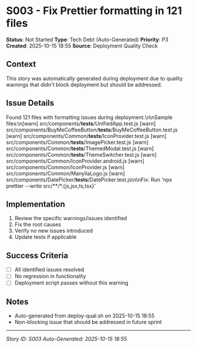 # S003 - Fix Prettier formatting in 121 files

**Status**: Not Started
**Type**: Tech Debt (Auto-Generated)
**Priority**: P3
**Created**: 2025-10-15 18:55
**Source**: Deployment Quality Check

## Context
This story was automatically generated during deployment due to quality warnings that didn't block deployment but should be addressed.

## Issue Details
Found 121 files with formatting issues during deployment.\n\nSample files:\n[warn] src/components/__tests__/UnifiedApp.test.js
[warn] src/components/BuyMeCoffeeButton/__tests__/BuyMeCoffeeButton.test.js
[warn] src/components/Common/__tests__/IconProvider.test.js
[warn] src/components/Common/__tests__/ImagePicker.test.js
[warn] src/components/Common/__tests__/ThemedModal.test.js
[warn] src/components/Common/__tests__/ThemeSwitcher.test.js
[warn] src/components/Common/IconProvider.android.js
[warn] src/components/Common/IconProvider.js
[warn] src/components/Common/ManyllaLogo.js
[warn] src/components/DatePicker/__tests__/DatePicker.test.js\n\nFix: Run 'npx prettier --write src/**/*.{js,jsx,ts,tsx}'

## Implementation
1. Review the specific warnings/issues identified
2. Fix the root causes
3. Verify no new issues introduced
4. Update tests if applicable

## Success Criteria
- [ ] All identified issues resolved
- [ ] No regression in functionality
- [ ] Deployment script passes without this warning

## Notes
- Auto-generated from deploy-qual.sh on 2025-10-15 18:55
- Non-blocking issue that should be addressed in future sprint

---
*Story ID: S003*
*Auto-Generated: 2025-10-15 18:55*
